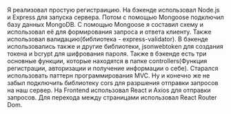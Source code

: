 Я реализовал простую регистраицию. На бэкенде использовал Node.js и Express для запуска сервера. Потом с помощью Mongoose подключил базу данных MongoDB.
С помощью Mongoose я составил схему и использовал её для формирования запроса и ответа клиенту. Также использовал валидацию(библиотека - express-validator).
В бэкенде использовались также и другие библиотеки, jsonwebtoken для создания токена и bcrypt для шифрования пароля.
Также в бэкенде есть три основные функции, которые находятся в папке controllers(Функция регистрации, авторизации и получение информации о себе).
Старался использовать паттерн программирования MVC.
Ну и конечно же не забыл подключить библиотеку cors для разршения отправки запросов на наш сервер.
На Frontend использовал React и Axios для отправки запросов. Для перехода между страницами использовал React Router Dom.
